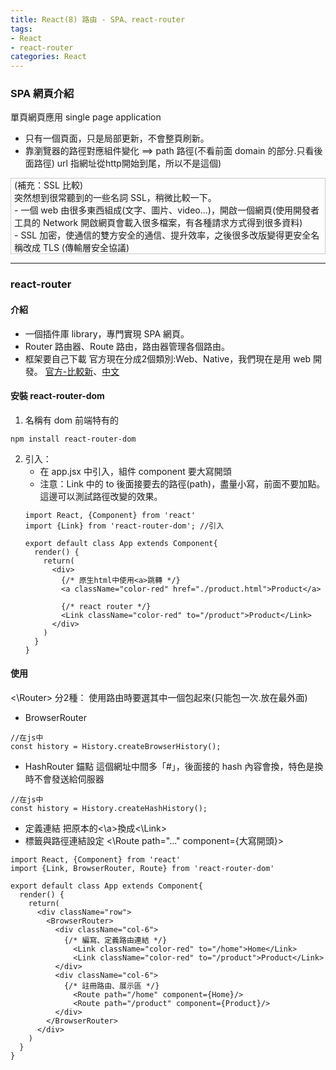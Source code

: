 ```yaml
---
title: React(8) 路由 - SPA、react-router
tags: 
- React
- react-router
categories: React
---
```

### SPA 網頁介紹
單頁網頁應用 single page application
- 只有一個頁面，只是局部更新，不會整頁刷新。
- 靠瀏覽器的路徑對應組件變化
==> path 路徑(不看前面 domain 的部分.只看後面路徑)
url 指網址從http開始到尾，所以不是這個)
<!-- more -->

<div style="border:1px solid #ccc; padding:0 5px">
(補充：SSL 比較)<br>
突然想到很常聽到的一些名詞 SSL，稍微比較一下。<br>
- 一個 web 由很多東西組成(文字、圖片、video...)，開啟一個網頁(使用開發者工具的 Network 開啟網頁會載入很多檔案，有各種請求方式得到很多資料)<br>
- SSL 加密，使通信的雙方安全的通信、提升效率，之後很多改版變得更安全名稱改成 TLS (傳輸層安全協議)
</div>

------------------------------------------------------------
### react-router
#### 介紹
- 一個插件庫 library，專門實現 SPA 網頁。
- Router 路由器、Route 路由，路由器管理各個路由。
- 框架要自己下載
官方現在分成2個類別:Web、Native，我們現在是用 web 開發。
[官方-比較新](https://reactrouter.com/)、[中文](https://react-router.docschina.org/)

#### 安裝 react-router-dom
1. 名稱有 dom 前端特有的
```
npm install react-router-dom
```

2. 引入：
   - 在 app.jsx 中引入，組件 component 要大寫開頭
   - 注意：Link 中的 to 後面接要去的路徑(path)，盡量小寫，前面不要加點。
   這邊可以測試路徑改變的效果。
   ```
   import React, {Component} from 'react'
   import {Link} from 'react-router-dom'; //引入

   export default class App extends Component{
     render() {
       return(
         <div>
           {/* 原生html中使用<a>跳轉 */}
           <a className="color-red" href="./product.html">Product</a>

           {/* react router */}
           <Link className="color-red" to="/product">Product</Link>
         </div>
       )
     }
   }
   ```

#### 使用
<\Router> 分2種：
使用路由時要選其中一個包起來(只能包一次.放在最外面)
- BrowserRouter
```
//在js中
const history = History.createBrowserHistory();
```

- HashRouter 錨點
這個網址中間多「#」，後面接的 hash 內容會換，特色是換時不會發送給伺服器  
```
//在js中
const history = History.createHashHistory();
```

- 定義連結
把原本的<\a>換成<\Link>
- 標籤與路徑連結設定
<\Route path="..." component={大寫開頭}>

```
import React, {Component} from 'react'
import {Link, BrowserRouter, Route} from 'react-router-dom'

export default class App extends Component{
  render() {
    return(
      <div className="row">
        <BrowserRouter>
          <div className="col-6">
            {/* 編寫、定義路由連結 */}
              <Link className="color-red" to="/home">Home</Link>
              <Link className="color-red" to="/product">Product</Link>
          </div>
          <div className="col-6">
            {/* 註冊路由、展示區 */}
              <Route path="/home" component={Home}/>
              <Route path="/product" component={Product}/>
          </div>
        </BrowserRouter>
      </div>
    )
  }
}
```